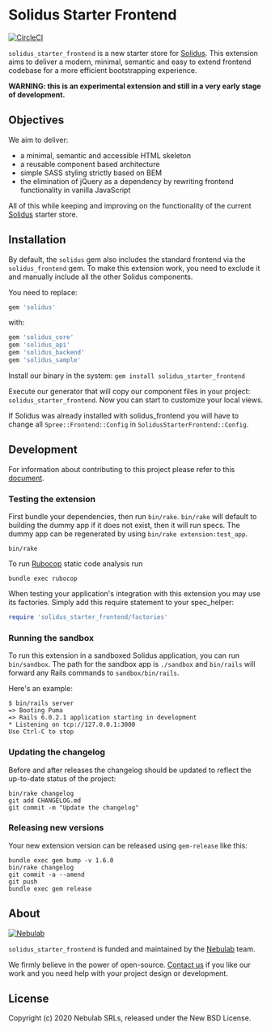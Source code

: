 # Solidus Starter Frontend

[![CircleCI](https://circleci.com/gh/nebulab/solidus_starter_frontend.svg?style=shield)](https://circleci.com/gh/nebulab/solidus_starter_frontend)
<!--
[![codecov](https://codecov.io/gh/nebulab/solidus_starter_frontend/branch/master/graph/badge.svg)](https://codecov.io/gh/nebulab/solidus_starter_frontend)
-->

`solidus_starter_frontend` is a new starter store for [Solidus][solidus]. This
extension aims to deliver a modern, minimal, semantic and easy to extend
frontend codebase for a more efficient bootstrapping experience.

**WARNING: this is an experimental extension and still in a very early stage of
development.**

## Objectives

We aim to deliver:

- a minimal, semantic and accessible HTML skeleton
- a reusable component based architecture
- simple SASS styling strictly based on BEM
- the elimination of jQuery as a dependency by rewriting frontend functionality
in vanilla JavaScript

All of this while keeping and improving on the functionality of the current
[Solidus][solidus] starter store.

## Installation

By default, the `solidus` gem also includes the standard frontend via
the `solidus_frontend` gem. To make this extension work, you need to
exclude it and manually include all the other Solidus components.

You need to replace:

```ruby
gem 'solidus'
```

with:

```ruby
gem 'solidus_core'
gem 'solidus_api'
gem 'solidus_backend'
gem 'solidus_sample'
```

Install our binary in the system: `gem install solidus_starter_frontend`

Execute our generator that will copy our component files in your project:
`solidus_starter_frontend`. Now you can start to customize your local views.

If Solidus was already installed with solidus_frontend you will have to change
all `Spree::Frontend::Config` in `SolidusStarterFrontend::Config`.

## Development

For information about contributing to this project please refer to this
[document](docs/development.md).

### Testing the extension

First bundle your dependencies, then run `bin/rake`. `bin/rake` will default to building the dummy
app if it does not exist, then it will run specs. The dummy app can be regenerated by using
`bin/rake extension:test_app`.

```shell
bin/rake
```

To run [Rubocop](https://github.com/bbatsov/rubocop) static code analysis run

```shell
bundle exec rubocop
```

When testing your application's integration with this extension you may use its factories.
Simply add this require statement to your spec_helper:

```ruby
require 'solidus_starter_frontend/factories'
```

### Running the sandbox

To run this extension in a sandboxed Solidus application, you can run `bin/sandbox`. The path for
the sandbox app is `./sandbox` and `bin/rails` will forward any Rails commands to
`sandbox/bin/rails`.

Here's an example:

```
$ bin/rails server
=> Booting Puma
=> Rails 6.0.2.1 application starting in development
* Listening on tcp://127.0.0.1:3000
Use Ctrl-C to stop
```

### Updating the changelog

Before and after releases the changelog should be updated to reflect the up-to-date status of
the project:

```shell
bin/rake changelog
git add CHANGELOG.md
git commit -m "Update the changelog"
```

### Releasing new versions

Your new extension version can be released using `gem-release` like this:

```shell
bundle exec gem bump -v 1.6.0
bin/rake changelog
git commit -a --amend
git push
bundle exec gem release
```

## About

[![Nebulab][nebulab-logo]][nebulab]

`solidus_starter_frontend` is funded and maintained by the [Nebulab][nebulab] team.

We firmly believe in the power of open-source. [Contact us][contact-us] if you
like our work and you need help with your project design or development.

[solidus]: http://solidus.io/
[nebulab]: http://nebulab.it/
[nebulab-logo]: http://nebulab.it/assets/images/public/logo.svg
[contact-us]: http://nebulab.it/contact-us/

## License

Copyright (c) 2020 Nebulab SRLs, released under the New BSD License.
